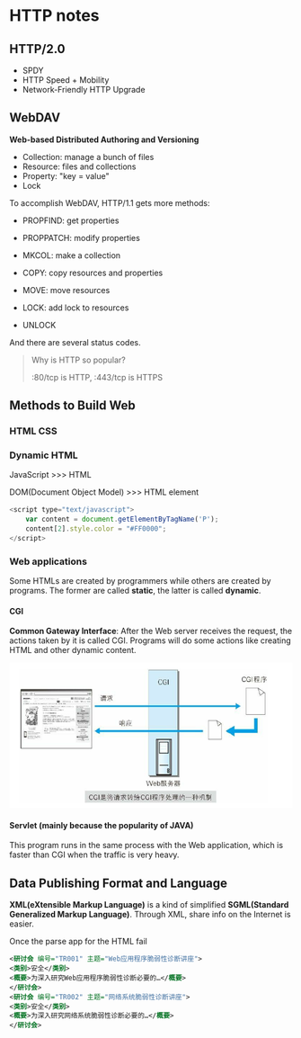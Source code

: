 # HTTP notes

## HTTP/2.0

- SPDY
- HTTP Speed + Mobility
- Network-Friendly HTTP Upgrade

## WebDAV

**Web-based Distributed Authoring and Versioning**

- Collection: manage a bunch of files
- Resource: files and collections
- Property: "key = value"
- Lock

To accomplish WebDAV, HTTP/1.1 gets more methods:

- PROPFIND: get properties
- PROPPATCH: modify properties

- MKCOL: make a collection
- COPY: copy resources and properties
- MOVE: move resources
- LOCK: add lock to resources
- UNLOCK

And there are several status codes.

> Why is HTTP so popular?
>
> :80/tcp is HTTP, :443/tcp is HTTPS

## Methods to Build Web

### HTML CSS 

### Dynamic HTML

JavaScript >>> HTML

DOM(Document Object Model) >>> HTML element

```javascript
<script type="text/javascript">
	var content = document.getElementByTagName('P');
	content[2].style.color = "#FF0000";
</script>
```

### Web applications

Some HTMLs are created by programmers while others are created by programs. The former are called **static**, the latter is called **dynamic**.

#### CGI

**Common Gateway Interface**: After the Web server receives the request, the actions taken by it is called CGI. Programs will do some actions like creating HTML and other dynamic content.

![cgi](./pics/cgi.bmp)

#### Servlet (mainly because the popularity of JAVA)

This program runs in the same process with the Web application, which is faster than CGI when the traffic is very heavy.

## Data Publishing Format and Language

**XML(eXtensible Markup Language)** is a kind of simplified **SGML(Standard Generalized Markup Language)**. Through XML, share info on the Internet is easier.

Once the parse app for the HTML fail

```xml
<研讨会 编号="TR001" 主题="Web应用程序脆弱性诊断讲座">
<类别>安全</类别>
<概要>为深入研究Web应用程序脆弱性诊断必要的…</概要>
</研讨会>
<研讨会 编号="TR002" 主题="网络系统脆弱性诊断讲座">
<类别>安全</类别>
<概要>为深入研究网络系统脆弱性诊断必要的…</概要>
</研讨会>
```


